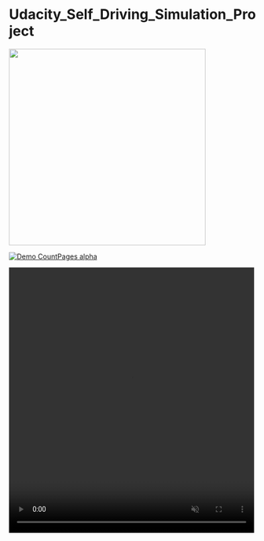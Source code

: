 # Udacity_Self_Driving_Simulation_Project

<img height="400px" width="400px" src="udacity_trimmed.mp4"/>

[![Demo CountPages alpha](https://j.gifs.com/r8zLL4.gif)]((https://j.gifs.com/r8zLL4.gif))

<div class="row post-image-bg" markdown="0">
    <video width="99%" height="540" autoplay loop muted markdown="1">
        <source src="./udacity_trimmed.mp4" type="video/mp4" markdown="1" >
        <source src="./udacity_trimmed.mp4" type="video/webm" markdown="1">
    </video>
</div>
